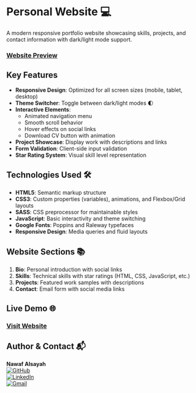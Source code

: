# Personal Website 💻

A modern responsive portfolio website showcasing skills, projects, and contact information with dark/light mode support.

### [Website Preview](./images/screenshot.png)

## Key Features

- **Responsive Design**: Optimized for all screen sizes (mobile, tablet, desktop)
- **Theme Switcher**: Toggle between dark/light modes 🌓
- **Interactive Elements**:
  - Animated navigation menu
  - Smooth scroll behavior
  - Hover effects on social links
  - Download CV button with animation
- **Project Showcase**: Display work with descriptions and links
- **Form Validation**: Client-side input validation
- **Star Rating System**: Visual skill level representation

## Technologies Used 🛠️

- **HTML5**: Semantic markup structure
- **CSS3**: Custom properties (variables), animations, and Flexbox/Grid layouts
- **SASS**: CSS preprocessor for maintainable styles
- **JavaScript**: Basic interactivity and theme switching
- **Google Fonts**: Poppins and Raleway typefaces
- **Responsive Design**: Media queries and fluid layouts

## Website Sections 📚

1. **Bio**: Personal introduction with social links
2. **Skills**: Technical skills with star ratings (HTML, CSS, JavaScript, etc.)
3. **Projects**: Featured work samples with descriptions
4. **Contact**: Email form with social media links

## Live Demo 🌐

### [Visit Website](https://dev-nawaf.github.io/personal-website/)

## Author & Contact 📬

**Nawaf Alsayah**  
[![GitHub](https://img.shields.io/badge/GitHub-Profile-blue?logo=github)](https://github.com/Dev-Nawaf)  
[![LinkedIn](https://img.shields.io/badge/LinkedIn-Profile-blue?logo=linkedin)](https://www.linkedin.com/in/nawaf-alsayah-3748872b5/)  
[![Gmail](https://img.shields.io/badge/Gmail-Profile-blue?logo=gmail)](mailto:nawaf.alsayah97@gmail.com)
